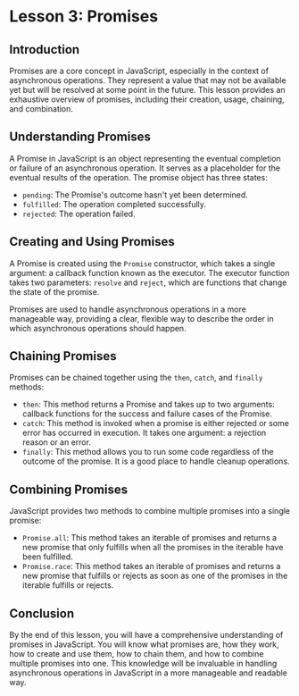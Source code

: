 # Lesson 3: Promises

## Introduction

Promises are a core concept in JavaScript, especially in the context of asynchronous operations. They represent a value that may not be available yet but will be resolved at some point in the future. This lesson provides an exhaustive overview of promises, including their creation, usage, chaining, and combination.

## Understanding Promises

A Promise in JavaScript is an object representing the eventual completion or failure of an asynchronous operation. It serves as a placeholder for the eventual results of the operation. The promise object has three states:

- `pending`: The Promise's outcome hasn't yet been determined.
- `fulfilled`: The operation completed successfully.
- `rejected`: The operation failed.

## Creating and Using Promises

A Promise is created using the `Promise` constructor, which takes a single argument: a callback function known as the executor. The executor function takes two parameters: `resolve` and `reject`, which are functions that change the state of the promise.

Promises are used to handle asynchronous operations in a more manageable way, providing a clear, flexible way to describe the order in which asynchronous operations should happen.

## Chaining Promises

Promises can be chained together using the `then`, `catch`, and `finally` methods:

- `then`: This method returns a Promise and takes up to two arguments: callback functions for the success and failure cases of the Promise.
- `catch`: This method is invoked when a promise is either rejected or some error has occurred in execution. It takes one argument: a rejection reason or an error.
- `finally`: This method allows you to run some code regardless of the outcome of the promise. It is a good place to handle cleanup operations.

## Combining Promises

JavaScript provides two methods to combine multiple promises into a single promise:

- `Promise.all`: This method takes an iterable of promises and returns a new promise that only fulfills when all the promises in the iterable have been fulfilled.
- `Promise.race`: This method takes an iterable of promises and returns a new promise that fulfills or rejects as soon as one of the promises in the iterable fulfills or rejects.

## Conclusion

By the end of this lesson, you will have a comprehensive understanding of promises in JavaScript. You will know what promises are, how they work, how to create and use them, how to chain them, and how to combine multiple promises into one. This knowledge will be invaluable in handling asynchronous operations in JavaScript in a more manageable and readable way.